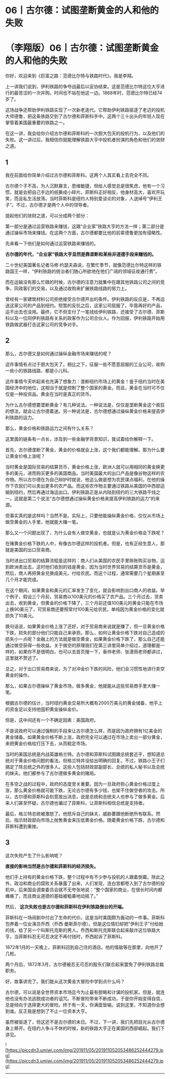 # 06丨古尔德：试图垄断黄金的人和他的失败

# （李翔版）06丨古尔德：试图垄断黄金的人和他的失败

你好，欢迎来到《巨富之路：范德比尔特与铁路时代》。我是李翔。

上一讲我们说到，伊利铁路的争夺战最后以妥协结束。这是范德比尔特这位大亨进行的最苦涩的一次并购。时间也不站在他这一边。1868年时，范德比尔特已经74岁了。

这场战争还帮助伊利铁路实现了一次新老迭代。它帮助伊利铁路驱逐了老迈的投机大师德鲁，把这条铁路交到了古尔德和菲斯科手中。这两个三十出头的年轻人现在掌管着美国最重要的铁路之一。

在这一讲，我会给你介绍古尔德和菲斯科的一次胆大包天的投机行为，以及他们的失败。这一讲过后，我相信你就能理解铁路大亨中投机者扮演的角色和他们的敛财之道。

## 1

我在前面给你简单介绍过古尔德和菲斯科。这两个人其实看上去完全不同。

古尔德个子不高，为人沉默寡言，思维敏捷，但给人感觉总是很焦虑，他有一个习惯，就是会把自己手边的纸撕成小碎片。菲斯科正好相反，他身材高大，喜欢开玩笑，而且私生活放荡。当时菲斯科是纽约人特别爱谈论的对象，人送绰号“伊利王子”。不过，古尔德才是两个人中的领导者。

提起他们的敛财之道，可以分成两个部分：

第一部分是通过运营铁路来赚钱，这跟“企业家”铁路大亨的方法一样；第二部分是通过操纵市场来赚钱。在这两个方面，古尔德都要比他的前辈德鲁更加有侵略性。

先来看一下他们是如何通过运营铁路来赚钱的。

 **古尔德的年代，“企业家”铁路大亨显然是靠垄断和某些非道德手段来赚钱的。**

二十世纪美国著名记者马修·约瑟夫森说，在繁忙季节，就像范德比尔特这样的铁路国王一样，“伊利铁路的统治者们随心所欲地在他们广阔的领域征收通行费”。

而在运输没有那么忙碌的时候，古尔德的注意力就集中在跟其他铁路公司之间的竞争，同政客们的交易，以及通过收购来扩展铁路线路的努力上。

曾经有一家建筑材料公司拒绝接受古尔德开出的条件。伊利铁路的反应是，不再运送这家公司的产品到纽约。短暂的反抗之后，这家公司屈服了。毕竟再好的产品，运不出去也没用。最终，它不但支付了一笔钱给伊利铁路，还接受了古尔德、菲斯科以及一位同伊利铁路有关系的政客作为公司合伙人。作为回报，伊利铁路开始用铁路做武器打击这家公司的竞争对手。

## 2

那么，古尔德又是如何通过操纵金融市场来赚钱的呢？

这件事情有点过于胆大包天了。相比之下，征服一些不愿意屈服的工业公司，收购一些小的铁路线路，都是小儿科。

这件事情今天听起来也充满了想象力：垄断纽约市场上的黄金！鉴于纽约当时在美国经济中的地位，这相当于就是控制了整个国家的黄金。而且，黄金在当时可不仅仅是一种投资品。黄金在当时是真正的货币。

为什么古尔德想要垄断黄金？有几种说法。一种说法是，仅仅是垄断黄金这个疯狂的想法，就会让古尔德着迷。另一种说法是，古尔德想通过操纵黄金价格来提高伊利铁路的运力。

那么，黄金价格和铁路运力之间有什么关系？

这里面的链条有一点长，涉及到一些金融学背景知识，我试着给你解释一下。

首先，古尔德垄断了黄金，黄金的价格就会上涨，这个我们都能理解。那为什么要让黄金价格上涨呢？

当时黄金是国际贸易的结算货币，黄金价格上涨，欧洲人就可以用相同的黄金换更多的美元，进而购买更多的美国商品。当时美国最大的出口产品是像谷物这样的农作物。所以古尔德在为自己辩护时就说，他这么做是想为农民谋点福利，在他的操作下农民们可以卖出更多的农产品。而这些农作物主要通过铁路从美国的中西部运输到纽约，然后再通过海运出口。伊利铁路正是从内陆到纽约的三大铁路干线之一。这就是第二个说法“古尔德想通过操纵黄金价格来提高伊利铁路的运力”的来源。

但事实真的是这样吗？当然不是。实际上，只要他能操纵黄金价格，仅仅从市场上做空黄金的人手里，他就能大赚一笔。

那么又一个问题出现了，为什么会有人做空黄金，也就是认为黄金价格会下跌呢？

在赌黄金价格下跌的人中，有像古尔德这样的投机者。但是，也有正经生意人，那就是美国的出口贸易商。

当时进出口贸易的结算流程是这样的：商人们从美国的农民手里赊账购买谷物，运到欧洲卖出去，这时他们收到的钱是黄金，因为当时世界贸易的结算货币是黄金，然后，商人再把黄金兑换成美元，付给农民。而这个过程，通常需要几个星期甚至几个月才能完成。

在这个期间，如果黄金和美元的汇率发生了变化，就会影响到出口商人的收益。举个例子，假设三个月前，贸易商以100美元的价格买了农产品。三个月过去，货卖出去，收到黄金，但黄金的价格下降了，三个月前还值100美元的黄金只能在市场上换90美元了，可贸易商还要照常付100美元给农民，单纯因为黄金价格的变化就损失了10美元。

换句话说，如果黄金价格上涨了还好，对于贸易商来说就是赚了，但一旦黄金价格下跌，损失的部分他们只能自己来承担。那么，如何让黄金价格下跌对自己造成的损失小一点呢？金融上的方法就是做空黄金，如果黄金价格下跌了，那么自己还能通过做空获得一些收益。关于做空的原理我们在第三讲里简单介绍过，道理都是一样的，如果你不是很明白，也可以去首页搜一下，香帅老师、张潇雨老师都讲过，这里就不赘述了。

总之，对于出口贸易商来说，为了对冲金价下跌的风险，他们会习惯性地进行卖空黄金的操作。

那么，如果古尔德操纵了黄金市场，做多黄金，他就能从这些贸易商手里大赚一笔。

根据古尔德的估计，当时纽约黄金交易所大概有2000万美元的黄金储备，他手上的资金足以支持他囤积黄金操纵金价。

但是，这中间还有一个不确定因素：美国政府。

不是说政府可以通过强制的手段来让古尔德怎么样，而是因为政府拥有1亿美金的黄金储备。如果黄金价格不断上涨，政府完全可以通过在市场上卖出一部分黄金，来把黄金价格给打压下去，从而稳定市场。

当时的美国总统是内战英雄格兰特。古尔德和菲斯科试图跟总统套近乎，想知道总统对于黄金价格问题的看法。但格兰特并没给出明确的回复。不过，铁路小王子们搞定了除总统之外的很多人。这些人包括财政部副部长、总统的私人秘书以及总统的妹夫。他们都参与了古尔德做多黄金的赌局。

在多空之战的过程中，政府的态度至关重要。因为一旦政府担心黄金价格过度上涨，那么黄金价格就可能下跌，无论古尔德有多少钱，也架不住做空者的攻击。所以，古尔德和菲斯科会刻意放出消息，说是总统和总统夫人也参与了做多黄金。后来人们甚至怀疑，古尔德也骗过了菲斯科，让菲斯科相信总统是支持者。

最后，格兰特总统被激怒了。他怒斥自己的妹夫，威胁要跟他断绝所有联系。然后，指示财政部向市场上抛售黄金来压低黄金价格。随着黄金价格下跌，古尔德和菲斯科遭到重挫。

## 3

这次失败产生了什么影响呢？

 **直接的影响当然是古尔德和菲斯科的经济损失。**

他们手上持有的黄金价格下跌，整个过程中有不少参与投机的人跟着倒霉。除此之外，政治和商业的腐败关系暴露了出来，人们发现，连白宫都卷入到了古尔德的投机中。后来国会调查委员会就不无夸张地说：“整个国家的商业，在很长时间内都瘫痪了，而且商业道德的基础被粗暴地动摇了。”

然后， **这次失败也是古尔德和菲斯科在伊利铁路倒台的开端。**

菲斯科在一场闹剧中付出了生命的代价。这是当时美国颇为轰动的一件事。菲斯科包养着一位女演员乔西（乔西·曼斯菲尔德）。但是这位情妇却把“伊利王子”付给她的钱，给了另一个叫斯托克斯的男人。乔西和斯托克斯联合起来敲诈这位铁路大亨。当菲斯科忍无可忍决定不再付钱时，乔西起诉了菲斯科。

1872年1月的一天晚上，菲斯科回到自己住的酒店。他的情敌等在那里，向他开了几枪。

两个月后，1872年3月，古尔德被忍无可忍的股东们联合起来罢免了伊利铁路总裁职务。

好，故事讲完了。我们能从这次黄金大冒险中学到点什么吗？

古尔德，可以说是全世界资本市场迄今为止最有胆略和计谋的投机家。但是，就连他也没有办法逃脱成功者的诅咒。不断冒险带来不断成功，于是你开始变得自信，总是倾向于选择更大的冒险。终于有一天，你满盘皆输。说到这里，不知道你会想到谁。反正我是想到了不止一位资本大亨。

虽然被驱逐了，但这还不是古尔德的末日。不过，下一讲，我们先把目光从古尔德身上移开。在纽约人争斗不休的时候，新的铁路大亨正在美国的西部崛起。我们下讲见。

![https://piccdn3.umiwi.com/img/201911/05/201911052053486252444279.jpg](https://piccdn3.umiwi.com/img/201911/05/201911052053486252444279.jpg)

---
